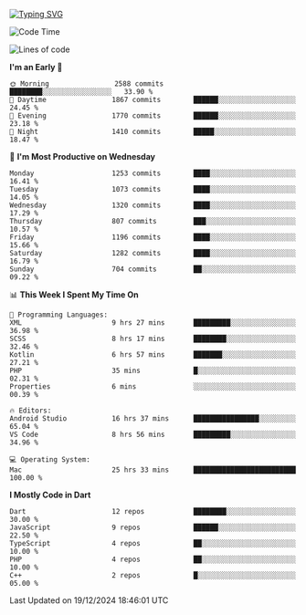 
<a href="https://git.io/typing-svg"><img src="https://readme-typing-svg.demolab.com?font=Source+Code+Pro&pause=1000&random=false&width=435&lines=Hey+%F0%9F%A5%B6+iam+Yaskraz" alt="Typing SVG" /></a>
<!--START_SECTION:waka-->
![Code Time](http://img.shields.io/badge/Code%20Time-848%20hrs%2012%20mins-blue)

![Lines of code](https://img.shields.io/badge/From%20Hello%20World%20I%27ve%20Written-4.7%20million%20lines%20of%20code-blue)

**I'm an Early 🐤** 

```text
🌞 Morning                2588 commits        ████████░░░░░░░░░░░░░░░░░   33.90 % 
🌆 Daytime                1867 commits        ██████░░░░░░░░░░░░░░░░░░░   24.45 % 
🌃 Evening                1770 commits        ██████░░░░░░░░░░░░░░░░░░░   23.18 % 
🌙 Night                  1410 commits        █████░░░░░░░░░░░░░░░░░░░░   18.47 % 
```
📅 **I'm Most Productive on Wednesday** 

```text
Monday                   1253 commits        ████░░░░░░░░░░░░░░░░░░░░░   16.41 % 
Tuesday                  1073 commits        ████░░░░░░░░░░░░░░░░░░░░░   14.05 % 
Wednesday                1320 commits        ████░░░░░░░░░░░░░░░░░░░░░   17.29 % 
Thursday                 807 commits         ███░░░░░░░░░░░░░░░░░░░░░░   10.57 % 
Friday                   1196 commits        ████░░░░░░░░░░░░░░░░░░░░░   15.66 % 
Saturday                 1282 commits        ████░░░░░░░░░░░░░░░░░░░░░   16.79 % 
Sunday                   704 commits         ██░░░░░░░░░░░░░░░░░░░░░░░   09.22 % 
```


📊 **This Week I Spent My Time On** 

```text
💬 Programming Languages: 
XML                      9 hrs 27 mins       █████████░░░░░░░░░░░░░░░░   36.98 % 
SCSS                     8 hrs 17 mins       ████████░░░░░░░░░░░░░░░░░   32.46 % 
Kotlin                   6 hrs 57 mins       ███████░░░░░░░░░░░░░░░░░░   27.21 % 
PHP                      35 mins             █░░░░░░░░░░░░░░░░░░░░░░░░   02.31 % 
Properties               6 mins              ░░░░░░░░░░░░░░░░░░░░░░░░░   00.39 % 

🔥 Editors: 
Android Studio           16 hrs 37 mins      ████████████████░░░░░░░░░   65.04 % 
VS Code                  8 hrs 56 mins       █████████░░░░░░░░░░░░░░░░   34.96 % 

💻 Operating System: 
Mac                      25 hrs 33 mins      █████████████████████████   100.00 % 
```

**I Mostly Code in Dart** 

```text
Dart                     12 repos            ████████░░░░░░░░░░░░░░░░░   30.00 % 
JavaScript               9 repos             ██████░░░░░░░░░░░░░░░░░░░   22.50 % 
TypeScript               4 repos             ██░░░░░░░░░░░░░░░░░░░░░░░   10.00 % 
PHP                      4 repos             ██░░░░░░░░░░░░░░░░░░░░░░░   10.00 % 
C++                      2 repos             █░░░░░░░░░░░░░░░░░░░░░░░░   05.00 % 
```




 Last Updated on 19/12/2024 18:46:01 UTC
<!--END_SECTION:waka-->

